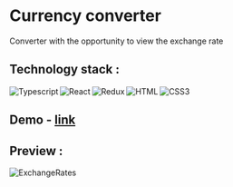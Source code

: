 # Сurrency converter

Converter with the opportunity to view the exchange rate

## Technology stack :
<img align="left" alt="Typescript" src="https://img.shields.io/badge/typescript-%23007ACC.svg?style=for-the-badge&logo=typescript&logoColor=white"/>
<img align="left" alt="React" src="https://img.shields.io/badge/react-%2320232a.svg?style=for-the-badge&logo=react&logoColor=%2361DAFB"/>
<img align="left" alt="Redux" src="https://img.shields.io/badge/redux-%23593d88.svg?style=for-the-badge&logo=redux&logoColor=white"/>
<img align="left" alt="HTML" src="https://img.shields.io/badge/html5-%23E34F26.svg?style=for-the-badge&logo=html5&logoColor=white"/>
<img align="left" alt="CSS3" src="https://img.shields.io/badge/css3-%231572B6.svg?style=for-the-badge&logo=css3&logoColor=white"/>


<br />


## Demo - <a target="_blank" href="https://polite-vacherin-babf89.netlify.app/">link</a>

## Preview :

![ExchangeRates](https://user-images.githubusercontent.com/72716607/192407141-7ced83dc-2d04-4e65-9273-9614253a28c8.gif)

